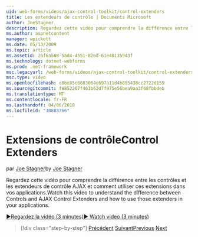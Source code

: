 ```yaml
---
uid: web-forms/videos/ajax-control-toolkit/control-extenders
title: Les extendeurs de contrôle | Documents Microsoft
author: JoeStagner
description: Regardez cette vidéo pour comprendre la différence entre les contrôles et les extendeurs de contrôle AJAX et comment utiliser ces extensions dans vos applications.
ms.author: aspnetcontent
manager: wpickett
ms.date: 05/13/2009
ms.topic: article
ms.assetid: 26f6a508-5ad4-4551-826d-61e48135943f
ms.technology: dotnet-webforms
ms.prod: .net-framework
msc.legacyurl: /web-forms/videos/ajax-control-toolkit/control-extenders
msc.type: video
ms.openlocfilehash: c8be85c6683064c697a11d4b895438cc2722d159
ms.sourcegitcommit: f8852267f463b62d7f975e56bea9aa3f68fbbdeb
ms.translationtype: MT
ms.contentlocale: fr-FR
ms.lasthandoff: 04/06/2018
ms.locfileid: "30883766"
---
```

<a name="control-extenders"></a><span data-ttu-id="68872-103">Extensions de contrôle</span><span class="sxs-lookup"><span data-stu-id="68872-103">Control Extenders</span></span>
====================
<span data-ttu-id="68872-104">par [Joe Stagner](https://github.com/JoeStagner)</span><span class="sxs-lookup"><span data-stu-id="68872-104">by [Joe Stagner](https://github.com/JoeStagner)</span></span>

<span data-ttu-id="68872-105">Regardez cette vidéo pour comprendre la différence entre les contrôles et les extendeurs de contrôle AJAX et comment utiliser ces extensions dans vos applications.</span><span class="sxs-lookup"><span data-stu-id="68872-105">Watch this video to understand the difference between Controls and AJAX Control Extenders and how to use those extenders in your applications.</span></span>

[<span data-ttu-id="68872-106">&#9654;Regardez la vidéo (3 minutes)</span><span class="sxs-lookup"><span data-stu-id="68872-106">&#9654; Watch video (3 minutes)</span></span>](https://channel9.msdn.com/Blogs/ASP-NET-Site-Videos/control-extenders)

> [!div class="step-by-step"]
> <span data-ttu-id="68872-107">[Précédent](utilize-the-ajax-rating-control-in-the-aspnet-toolkit.md)
> [Suivant](color-picker.md)</span><span class="sxs-lookup"><span data-stu-id="68872-107">[Previous](utilize-the-ajax-rating-control-in-the-aspnet-toolkit.md)
[Next](color-picker.md)</span></span>
